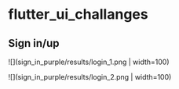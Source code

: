 # flutter_ui_challanges

## Sign in/up
![](sign_in_purple/results/login_1.png | width=100)

![](sign_in_purple/results/login_2.png | width=100)
